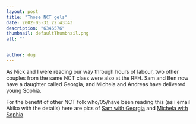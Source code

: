```yaml
---
layout: post
title: "Those NCT gels"
date: 2002-05-31 22:43:43
description: "6346576"
thumbnail: defaultThumbnail.png
alt: ""


author: dug
---
```


<p>As Nick and I were reading our way through hours of labour, two other couples from the same <span class="caps">NCT </span>class were also at the <span class="caps">RFH.</span> Sam and Ben now have a daughter called Georgia, and Michela and Andreas have delivered young Sophia.</p>

<p>For the benefit of other <span class="caps">NCT </span>folk who/05/have been reading this (as i email Akiko with the details) here are pics of <a href="/scrapbook/index.mgi?act=showpic&amp;frame=39">Sam with Georgia</a> and <a href="/scrapbook/index.mgi?act=showpic&amp;frame=44">Michela with Sophia</a></p>
